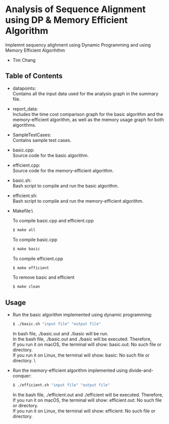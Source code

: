 # Analysis of Sequence Alignment using DP & Memory Efficient Algorithm

Implemnt sequency alighment using Dynamic Programming and using Memory Efficient Algorihthm

- Tim Chang

## Table of Contents

- datapoints:\
    Contains all the input data used for the analysis graph in the summary file.

- report_data:\
    Includes the time cost comparison graph for the basic algorithm and the memory-efficient algorithm, 
    as well as the memory usage graph for both algorithms.

- SampleTestCases:\
    Contains sample test cases.

- basic.cpp:\
    Source code for the basic algorithm.

- efficient.cpp:\
    Source code for the memory-efficient algorithm.

- basic.sh:\
    Bash script to compile and run the basic algorithm.

- efficient.sh:\
    Bash script to compile and run the memory-efficient algorithm.

- Makefile:\

    To compile basic.cpp and efficient.cpp
    ```bash
    $ make all
    ```

    To compile basic.cpp
    ```bash
    $ make basic
    ```

    To compile efficient.cpp
    ```bash
    $ make efficient
    ```

    To remove basic and efficient
    ```bash
    $ make clean
    ```
    

## Usage

- Run the basic algorithm implemented using dynamic programming:

    ```bash
    $ ./basic.sh "input file" "output file"
    ```

    In bash file, ./basic.out and ./basic will be run.\
    In the bash file, ./basic.out and ./basic will be executed. Therefore,\
    If you run it on macOS, the terminal will show: basic.out: No such file or directory.\
    If you run it on Linux, the terminal will show: basic: No such file or directory.  \ 

- Run the memory-efficient algorithm implemented using divide-and-conquer:

    ```bash
    $ ./efficient.sh "input file" "output file"

    ```

    In the bash file, ./efficient.out and ./efficient will be executed. Therefore,\
    If you run it on macOS, the terminal will show: efficient.out: No such file or directory.\
    If you run it on Linux, the terminal will show: efficient: No such file or directory.
    
